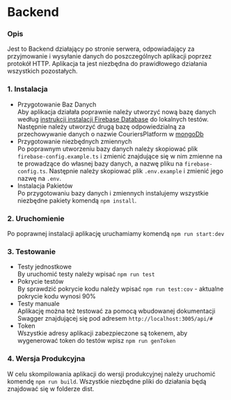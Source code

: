 # Backend

###  Opis

Jest to Backend działający po stronie serwera, odpowiadający za przyjmowanie i wysyłanie danych do poszczególnych aplikacji poprzez protokół HTTP. Aplikacja ta jest niezbędna do prawidłowego działania wszystkich pozostałych.

###  1. Instalacja

- Przygotowanie Baz Danych <br/>
   Aby aplikacja działała poprawnie należy utworzyć nową bazę danych według [instrukcji instalacji Firebase Database](https://firebase.google.com/docs/database/web/start) do lokalnych testów.
   Następnie należy utworzyć drugą bazę odpowiedzialną za przechowywanie danych o nazwie CouriersPlatform w [mongoDb](https://docs.mongodb.com/manual/installation/)
- Przygotowanie niezbędnych zmiennych <br/>
   Po poprawnym utworzeniu bazy danych należy skopiować plik `firebase-config.example.ts` i zmienić znajdujące się w nim zmienne na te prowadzące do własnej bazy danych, a nazwę pliku na `firebase-config.ts`. Następnie należy skopiować plik `.env.example` i zmienić jego nazwę na `.env`.
- Instalacja Pakietów <br/>
   Po przygotowaniu bazy danych i zmiennych instalujemy wszystkie niezbędne pakiety komendą `npm install`.

###  2. Uruchomienie

Po poprawnej instalacji aplikację uruchamiamy komendą `npm run start:dev`

### 3. Testowanie

- Testy jednostkowe <br/>
   By uruchomić testy należy wpisać `npm run test`
- Pokrycie testów <br/>
  By sprawdzić pokrycie kodu należy wpisać `npm run test:cov` - aktualne pokrycie kodu wynosi 90%
- Testy manuale <br/>
  Aplikację można też testować za pomocą wbudowanej dokumentacji Swagger znajdującej się pod adresem `http://localhost:3005/api/#`
- Token <br/>
   Wszystkie adresy aplikacji zabezpieczone są tokenem, aby wygenerować token do testów wpisz `npm run genToken`

### 4. Wersja Produkcyjna

W celu skompilowania aplikacji do wersji produkcyjnej należy uruchomić komendę `npm run build`. Wszystkie niezbędne pliki do działania będą znajdować się w folderze dist.